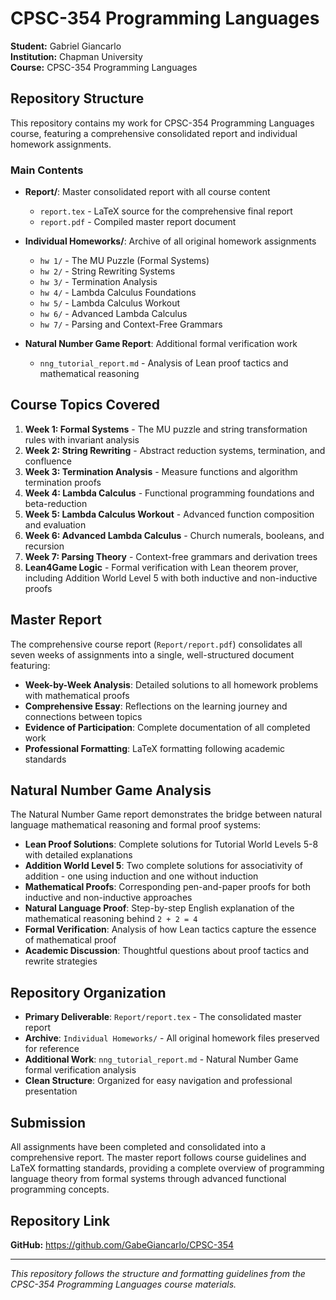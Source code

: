 # CPSC-354 Programming Languages

**Student:** Gabriel Giancarlo  
**Institution:** Chapman University  
**Course:** CPSC-354 Programming Languages

## Repository Structure

This repository contains my work for CPSC-354 Programming Languages course, featuring a comprehensive consolidated report and individual homework assignments.

### Main Contents

- **Report/**: Master consolidated report with all course content
  - `report.tex` - LaTeX source for the comprehensive final report
  - `report.pdf` - Compiled master report document

- **Individual Homeworks/**: Archive of all original homework assignments
  - `hw 1/` - The MU Puzzle (Formal Systems)
  - `hw 2/` - String Rewriting Systems  
  - `hw 3/` - Termination Analysis
  - `hw 4/` - Lambda Calculus Foundations
  - `hw 5/` - Lambda Calculus Workout
  - `hw 6/` - Advanced Lambda Calculus
  - `hw 7/` - Parsing and Context-Free Grammars

- **Natural Number Game Report**: Additional formal verification work
  - `nng_tutorial_report.md` - Analysis of Lean proof tactics and mathematical reasoning

## Course Topics Covered

1. **Week 1: Formal Systems** - The MU puzzle and string transformation rules with invariant analysis
2. **Week 2: String Rewriting** - Abstract reduction systems, termination, and confluence
3. **Week 3: Termination Analysis** - Measure functions and algorithm termination proofs
4. **Week 4: Lambda Calculus** - Functional programming foundations and beta-reduction
5. **Week 5: Lambda Calculus Workout** - Advanced function composition and evaluation
6. **Week 6: Advanced Lambda Calculus** - Church numerals, booleans, and recursion
7. **Week 7: Parsing Theory** - Context-free grammars and derivation trees
8. **Lean4Game Logic** - Formal verification with Lean theorem prover, including Addition World Level 5 with both inductive and non-inductive proofs

## Master Report

The comprehensive course report (`Report/report.pdf`) consolidates all seven weeks of assignments into a single, well-structured document featuring:

- **Week-by-Week Analysis**: Detailed solutions to all homework problems with mathematical proofs
- **Comprehensive Essay**: Reflections on the learning journey and connections between topics
- **Evidence of Participation**: Complete documentation of all completed work
- **Professional Formatting**: LaTeX formatting following academic standards

## Natural Number Game Analysis

The Natural Number Game report demonstrates the bridge between natural language mathematical reasoning and formal proof systems:

- **Lean Proof Solutions**: Complete solutions for Tutorial World Levels 5-8 with detailed explanations
- **Addition World Level 5**: Two complete solutions for associativity of addition - one using induction and one without induction
- **Mathematical Proofs**: Corresponding pen-and-paper proofs for both inductive and non-inductive approaches
- **Natural Language Proof**: Step-by-step English explanation of the mathematical reasoning behind `2 + 2 = 4`
- **Formal Verification**: Analysis of how Lean tactics capture the essence of mathematical proof
- **Academic Discussion**: Thoughtful questions about proof tactics and rewrite strategies

## Repository Organization

- **Primary Deliverable**: `Report/report.tex` - The consolidated master report
- **Archive**: `Individual Homeworks/` - All original homework files preserved for reference
- **Additional Work**: `nng_tutorial_report.md` - Natural Number Game formal verification analysis
- **Clean Structure**: Organized for easy navigation and professional presentation

## Submission

All assignments have been completed and consolidated into a comprehensive report. The master report follows course guidelines and LaTeX formatting standards, providing a complete overview of programming language theory from formal systems through advanced functional programming concepts.

## Repository Link

**GitHub:** https://github.com/GabeGiancarlo/CPSC-354

---

*This repository follows the structure and formatting guidelines from the CPSC-354 Programming Languages course materials.*